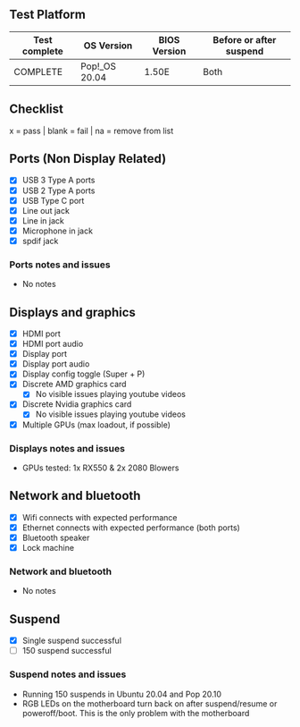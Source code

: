 ## Test Platform

| Test complete | OS Version     | BIOS Version | Before or after suspend |
| ------------- | -------------- | ------------ | ----------------------- |
|   COMPLETE    | Pop!\_OS 20.04 | 1.50E        | Both                    |

## Checklist
x = pass | blank = fail | na = remove from list

## Ports (Non Display Related)

- [x] USB 3 Type A ports
- [x] USB 2 Type A ports
- [x] USB Type C port
- [x] Line out jack
- [x] Line in jack
- [x] Microphone in jack
- [x] spdif jack

### Ports notes and issues

- No notes

## Displays and graphics

- [x] HDMI port
- [x] HDMI port audio
- [x] Display port
- [x] Display port audio
- [x] Display config toggle (Super + P)
- [x] Discrete AMD graphics card
  - [x] No visible issues playing youtube videos
- [x] Discrete Nvidia graphics card
  - [x] No visible issues playing youtube videos
- [x] Multiple GPUs (max loadout, if possible)

### Displays notes and issues

- GPUs tested: 1x RX550 & 2x 2080 Blowers

## Network and bluetooth

- [x] Wifi connects with expected performance
- [x] Ethernet connects with expected performance (both ports)
- [x] Bluetooth speaker
- [x] Lock machine

### Network and bluetooth

- No notes

## Suspend

- [x] Single suspend successful
- [ ] 150 suspend successful

### Suspend notes and issues

- Running 150 suspends in Ubuntu 20.04 and Pop 20.10
- RGB LEDs on the motherboard turn back on after suspend/resume or poweroff/boot. This is the only problem with the motherboard

